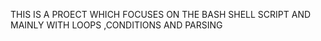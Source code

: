 THIS IS A PROECT WHICH FOCUSES ON THE BASH SHELL SCRIPT AND MAINLY WITH LOOPS ,CONDITIONS AND PARSING
